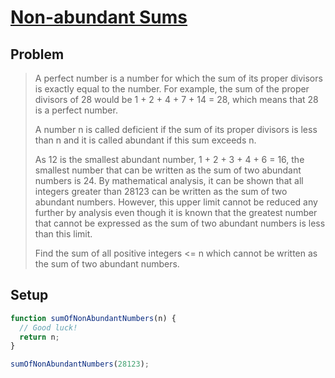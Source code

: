 # [Non-abundant Sums](https://www.freecodecamp.org/learn/coding-interview-prep/project-euler/problem-23-non-abundant-sums)

## Problem

> A perfect number is a number for which the sum of its proper divisors is exactly equal to the number. For example, the sum of the proper divisors of 28 would be 1 + 2 + 4 + 7 + 14 = 28, which means that 28 is a perfect number.
>
> A number n is called deficient if the sum of its proper divisors is less than n and it is called abundant if this sum exceeds n.
>
> As 12 is the smallest abundant number, 1 + 2 + 3 + 4 + 6 = 16, the smallest number that can be written as the sum of two abundant numbers is 24. By mathematical analysis, it can be shown that all integers greater than 28123 can be written as the sum of two abundant numbers. However, this upper limit cannot be reduced any further by analysis even though it is known that the greatest number that cannot be expressed as the sum of two abundant numbers is less than this limit.
>
> Find the sum of all positive integers <= n which cannot be written as the sum of two abundant numbers.

## Setup

```js
function sumOfNonAbundantNumbers(n) {
  // Good luck!
  return n;
}

sumOfNonAbundantNumbers(28123);
```
